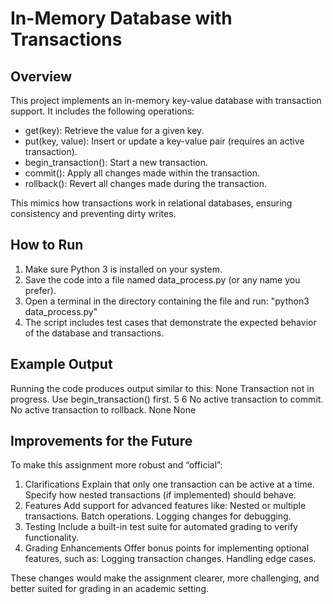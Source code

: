 # In-Memory Database with Transactions

## Overview

This project implements an in-memory key-value database with transaction support. It includes the following operations:
- get(key): Retrieve the value for a given key.
- put(key, value): Insert or update a key-value pair (requires an active transaction).
- begin_transaction(): Start a new transaction.
- commit(): Apply all changes made within the transaction.
- rollback(): Revert all changes made during the transaction.

This mimics how transactions work in relational databases, ensuring consistency and preventing dirty writes.

## How to Run
1. Make sure Python 3 is installed on your system.
2. Save the code into a file named data_process.py (or any name you prefer).
3. Open a terminal in the directory containing the file and run:
   	"python3 data_process.py"
4. The script includes test cases that demonstrate the expected behavior of the database and transactions.

## Example Output

Running the code produces output similar to this:
  None
  Transaction not in progress. Use begin_transaction() first.
  5
  6
  No active transaction to commit.
  No active transaction to rollback.
  None
  None

## Improvements for the Future

To make this assignment more robust and “official”:
1. Clarifications
    Explain that only one transaction can be active at a time.
    Specify how nested transactions (if implemented) should behave.
2. Features
   Add support for advanced features like:
   Nested or multiple transactions.
   Batch operations.
   Logging changes for debugging.
3. Testing
   Include a built-in test suite for automated grading to verify functionality.
4. Grading Enhancements
   Offer bonus points for implementing optional features, such as:
   Logging transaction changes.
   Handling edge cases.

These changes would make the assignment clearer, more challenging, and better suited for grading in an academic setting.
